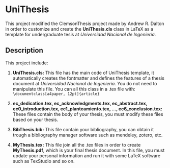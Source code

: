 UniThesis
=========

This project modified the ClemsonThesis project made by Andrew R. Dalton in order to customize and create
the **UniThesis.cls** class in LaTeX as a template for undergraduate tesis at *Universidad Nacional de Ingeniería*.

Description
------------

This project include:

1. **UniThesis.cls:** This file has the main code of UniThesis template, it automatically creates the fontmatter and defines the features of a thesis document at *Universidad Nacional de Ingeniería*. You do not need to manipulate this file. You can all this class in a .tex file with: `\documentclass[a4paper, 12pt]{article}`

2. **ec_dedication.tex, ec_acknowledgments.tex, ec_abstract.tex, ec0_introduction.tex, ec1_planteamiento.tex, ..., ec6_conclusion.tex:** These files contain the body of your thesis, you must modify these files based on your thesis.
3. **BibThesis.bib:** This file contain your bibliography, you can obtain it trough a bibliography manager software such as mendeley, zotero, etc.
4. **MyThesis.tex:** This file join all the .tex files in order to create **MyThesis.pdf**, which is your final thesis document. In this file, you must update your personal information and run it with some LaTeX software such as TexStudio and so on.
